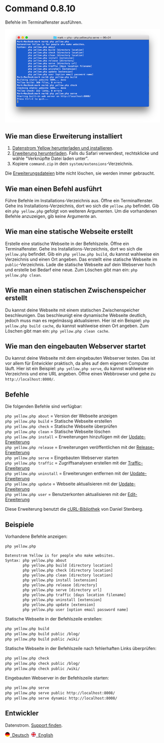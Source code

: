 Command 0.8.10
==============
Befehle im Terminalfenster ausführen.

<p align="center"><img src="command-screenshot.png?raw=true" alt="Bildschirmfoto"></p>

## Wie man diese Erweiterung installiert

1. [Datenstrom Yellow herunterladen und installieren](https://github.com/datenstrom/yellow/).
2. [Erweiterung herunterladen](https://github.com/datenstrom/yellow-extensions/raw/master/zip/command.zip). Falls du Safari verwendest, rechtsklicke und wähle "Verknüpfte Datei laden unter".
3. Kopiere `command.zip` in dein `system/extensions`-Verzeichnis.

Die [Erweiterungsdateien](extension.ini) bitte nicht löschen, sie werden immer gebraucht.

## Wie man einen Befehl ausführt

Führe Befehle im Installations-Verzeichnis aus. Öffne ein Terminalfenster. Gehe ins Installations-Verzeichnis, dort wo sich die `yellow.php` befindet. Gib ein `php yellow.php` gefolgt von weiteren Argumenten. Um die vorhandenen Befehle anzuzeigen, gib keine Argumente an.

## Wie man eine statische Webseite erstellt

Erstelle eine statische Webseite in der Befehlszeile. Öffne ein Terminalfenster. Gehe ins Installations-Verzeichnis, dort wo sich die `yellow.php` befindet. Gib ein `php yellow.php build`, du kannst wahlweise ein Verzeichnis und einen Ort angeben. Das erstellt eine statische Webseite im `public`-Verzeichnis. Lade die statische Webseite auf dein Webserver hoch und erstelle bei Bedarf eine neue.  Zum Löschen gibt man ein: `php yellow.php clean`.

## Wie man einen statischen Zwischenspeicher erstellt

Du kannst deine Webseite mit einem statischen Zwischenspeicher beschleunigen. Das beschleunigt eine dynamische Webseite deutlich, jedoch muss man es regelmässig aktualisieren. Hier ist ein Beispiel: `php yellow.php build cache`, du kannst wahlweise einen Ort angeben. Zum Löschen gibt man ein: `php yellow.php clean cache`.

## Wie man den eingebauten Webserver startet

Du kannst deine Webseite mit dem eingebauten Webserver testen. Das ist vor allem für Entwickler praktisch, da alles auf dem eigenem Computer läuft. Hier ist ein Beispiel: `php yellow.php serve`, du kannst wahlweise ein Verzeichnis und eine URL angeben. Öffne einen Webbrowser und gehe zu `http://localhost:8000/`.

## Befehle

Die folgenden Befehle sind verfügbar:

`php yellow.php about` = Version der Webseite anzeigen  
`php yellow.php build` = Statische Webseite erstellen  
`php yellow.php check` = Statische Webseite überprüfen  
`php yellow.php clean` = Statische Webseite löschen  
`php yellow.php install` = Erweiterungen hinzufügen mit der [Update-Erweiterung](https://github.com/datenstrom/yellow-extensions/tree/master/features/update/README-de.md)  
`php yellow.php release` = Erweiterungen veröffentlichen mit der [Release-Erweiterung](https://github.com/datenstrom/yellow-extensions/tree/master/features/release/README-de.md)  
`php yellow.php serve` = Eingebauten Webserver starten  
`php yellow.php traffic` = Zugriffsanalysen erstellen mit der [Traffic-Erweiterung](https://github.com/datenstrom/yellow-extensions/tree/master/features/traffic/README-de.md)  
`php yellow.php uninstall` = Erweiterungen entfernen mit der [Update-Erweiterung](https://github.com/datenstrom/yellow-extensions/tree/master/features/update/README-de.md)  
`php yellow.php update` = Webseite aktualisieren mit der [Update-Erweiterung](https://github.com/datenstrom/yellow-extensions/tree/master/features/update/README-de.md)  
`php yellow.php user` = Benutzerkonten aktualisieren mit der [Edit-Erweiterung](https://github.com/datenstrom/yellow-extensions/tree/master/features/edit/README-de.md)  

Diese Erweiterung benutzt die [cURL-Bibliothek](https://github.com/curl/curl) von Daniel Stenberg.

## Beispiele

Vorhandene Befehle anzeigen:

`php yellow.php`

~~~~
Datenstrom Yellow is for people who make websites.
Syntax: php yellow.php about
        php yellow.php build [directory location]
        php yellow.php check [directory location]
        php yellow.php clean [directory location]
        php yellow.php install [extension]
        php yellow.php release [directory]
        php yellow.php serve [directory url]
        php yellow.php traffic [days location filename]
        php yellow.php uninstall [extension]
        php yellow.php update [extension]
        php yellow.php user [option email password name]
~~~~

Statische Webseite in der Befehlszeile erstellen:

`php yellow.php build`  
`php yellow.php build public /blog/`  
`php yellow.php build public /wiki/`  

Statische Webseite in der Befehlszeile nach fehlerhaften Links überprüfen:

`php yellow.php check`  
`php yellow.php check public /blog/`  
`php yellow.php check public /wiki/`  

Eingebauten Webserver in der Befehlszeile starten:

`php yellow.php serve`  
`php yellow.php serve public http://localhost:8008/`  
`php yellow.php serve dynamic http://localhost:8008/`  

## Entwickler

Datenstrom. [Support finden](https://datenstrom.se/de/yellow/help/).

<p>
<a href="README-de.md"><img src="https://raw.githubusercontent.com/datenstrom/yellow-extensions/master/features/help/language-de.png" width="15" height="15" alt="Deutsch">&nbsp; Deutsch</a>&nbsp;
<a href="README.md"><img src="https://raw.githubusercontent.com/datenstrom/yellow-extensions/master/features/help/language-en.png" width="15" height="15" alt="English">&nbsp; English</a>&nbsp;
</p>
